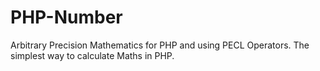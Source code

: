 # PHP-Number
Arbitrary Precision Mathematics for PHP and using PECL Operators. The simplest way to calculate Maths in PHP.
